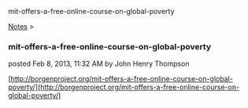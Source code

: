 mit-offers-a-free-online-course-on-global-poverty 

[Notes](../notes.html)‎ > ‎

### mit-offers-a-free-online-course-on-global-poverty

posted Feb 8, 2013, 11:32 AM by John Henry Thompson

[http://borgenproject.org/mit-offers-a-free-online-course-on-global-poverty/](http://borgenproject.org/mit-offers-a-free-online-course-on-global-poverty/)  

